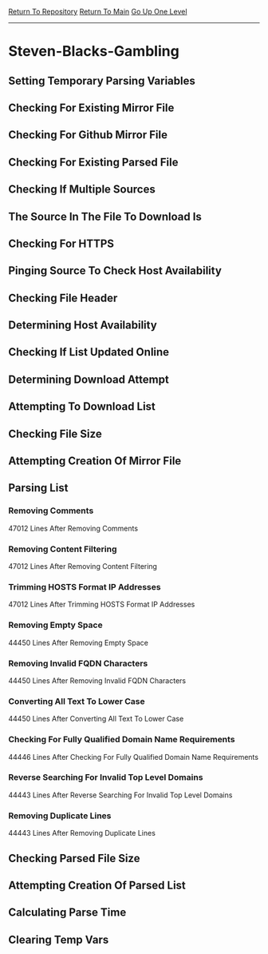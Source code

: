 [Return To Repository](https://github.com/deathbybandaid/piholeparser/)
[Return To Main](https://github.com/deathbybandaid/piholeparser/blob/master/RecentRunLogs/Mainlog.md)
[Go Up One Level](https://github.com/deathbybandaid/piholeparser/blob/master/RecentRunLogs/TopLevelScripts/30-Processing-Blacklists.md)
____________________________________
# Steven-Blacks-Gambling
## Setting Temporary Parsing Variables
## Checking For Existing Mirror File
## Checking For Github Mirror File
## Checking For Existing Parsed File
## Checking If Multiple Sources
## The Source In The File To Download Is
## Checking For HTTPS
## Pinging Source To Check Host Availability
## Checking File Header
## Determining Host Availability
## Checking If List Updated Online
## Determining Download Attempt
## Attempting To Download List
## Checking File Size
## Attempting Creation Of Mirror File
## Parsing List
### Removing Comments
47012 Lines After Removing Comments
### Removing Content Filtering
47012 Lines After Removing Content Filtering
### Trimming HOSTS Format IP Addresses
47012 Lines After Trimming HOSTS Format IP Addresses
### Removing Empty Space
44450 Lines After Removing Empty Space
### Removing Invalid FQDN Characters
44450 Lines After Removing Invalid FQDN Characters
### Converting All Text To Lower Case
44450 Lines After Converting All Text To Lower Case
### Checking For Fully Qualified Domain Name Requirements
44446 Lines After Checking For Fully Qualified Domain Name Requirements
### Reverse Searching For Invalid Top Level Domains
44443 Lines After Reverse Searching For Invalid Top Level Domains
### Removing Duplicate Lines
44443 Lines After Removing Duplicate Lines
## Checking Parsed File Size
## Attempting Creation Of Parsed List
## Calculating Parse Time
## Clearing Temp Vars
